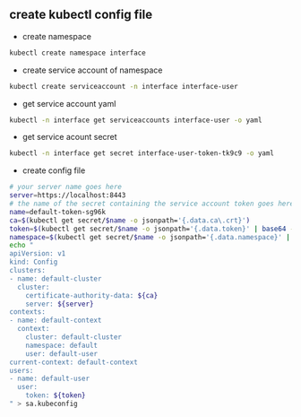 ## create kubectl config file
+ create namespace
```bash
kubectl create namespace interface
```

+ create service account of namespace
```bash
kubectl create serviceaccount -n interface interface-user
```

+ get service account yaml
```bash
kubectl -n interface get serviceaccounts interface-user -o yaml
```

+ get service acount secret
```bash
kubectl -n interface get secret interface-user-token-tk9c9 -o yaml
```


+ create config file

```bash
# your server name goes here
server=https://localhost:8443
# the name of the secret containing the service account token goes here
name=default-token-sg96k
ca=$(kubectl get secret/$name -o jsonpath='{.data.ca\.crt}')
token=$(kubectl get secret/$name -o jsonpath='{.data.token}' | base64 --decode)
namespace=$(kubectl get secret/$name -o jsonpath='{.data.namespace}' | base64 --decode)
echo "
apiVersion: v1
kind: Config
clusters:
- name: default-cluster
  cluster:
    certificate-authority-data: ${ca}
    server: ${server}
contexts:
- name: default-context
  context:
    cluster: default-cluster
    namespace: default
    user: default-user
current-context: default-context
users:
- name: default-user
  user:
    token: ${token}
" > sa.kubeconfig
```